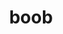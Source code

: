 ---
category: 4-letters
denotation: null
name: boob
reference_link: https://www.etymonline.com/word/boob
root_language: null
root_name: null
title: boob
type: free
word_sums:
- respelling: boob
  sum: 'Boob + '
---